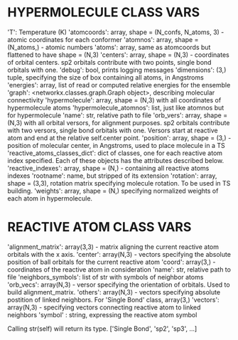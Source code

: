 # HYPERMOLECULE CLASS VARS

 'T': Temperature (K)
 'atomcoords': array, shape = (N_confs, N_atoms, 3) - atomic coordinates for each conformer
 'atomnos': array, shape = (N_atoms,) - atomic numbers
 'atoms': array, same as atomcoords but flattened to have shape = (N,3)
 'centers': array, shape = (N,3) - coordinates of orbital centers. sp2 orbitals contribute with two points, single bond orbitals with one.
 'debug': bool, prints logging messages
 'dimensions': (3,) tuple, specifying the size of box containing all atoms, in Angstroms
 'energies': array, list of read or computed relative energies for the ensemble
 'graph': <networkx.classes.graph.Graph object>, describing molecular connectivity
 'hypermolecule': array, shape = (N,3) with all coordinates of hypermolecule atoms
 'hypermolecule_atomnos': list, just like atomnos but for hypermolecule
 'name': str, relative path to file
 'orb_vers': array, shape = (N,3) with all orbital versors, for alignment purposes. sp2 orbitals contribute with two versors, single bond orbitals with one. Versors start at reactive atom and end at the relative self.center point.
 'position': array, shape = (3,) - position of molecular center, in Angstroms, used to place molecule in a TS
 'reactive_atoms_classes_dict': dict of classes, one for each reactive atom index specified. Each of these objects has the attributes described below.
 'reactive_indexes': array, shape = (N,) - containing all reactive atoms indexes
 'rootname': name, but stripped of its extension
 'rotation': array, shape = (3,3), rotation matrix specifying molecule rotation. To be used in TS building.
 'weights': array, shape = (N,) specifying normalized weights of each atom in hypermolecule.

 # REACTIVE ATOM CLASS VARS

 'alignment_matrix': array(3,3) - matrix aligning the current reactive atom orbitals with the x axis.
 'center': array(N,3) - vectors specifying the absolute position of ball orbitals for the current reactive atom
 'coord': array(3,) - coordinates of the reactive atom in consideration
 'name': str, relative path to file
 'neighbors_symbols': list of str with symbols of neighbor atoms
 'orb_vecs': array(N,3) - versor specifying the orientation of orbitals. Used to build alignment_matrix.
 'others': array(N,3) - vectors specifying absolute postition of linked neighbors. For 'Single Bond' class, array(3,)
 'vectors': array(N,3) - specifying vectors connecting reactive atom to linked neighbors
 'symbol' : string, expressing the reactive atom symbol

 Calling str(self) will return its type. ['Single Bond', 'sp2', 'sp3', ...]